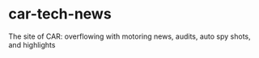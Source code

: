 # car-tech-news
The site of CAR: overflowing with motoring news, audits, auto spy shots, and highlights
